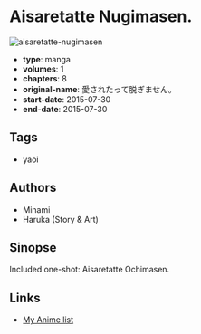 # Aisaretatte Nugimasen.

![aisaretatte-nugimasen](https://cdn.myanimelist.net/images/manga/1/208307.jpg)

-   **type**: manga
-   **volumes**: 1
-   **chapters**: 8
-   **original-name**: 愛されたって脱ぎません。
-   **start-date**: 2015-07-30
-   **end-date**: 2015-07-30

## Tags

-   yaoi

## Authors

-   Minami
-   Haruka (Story & Art)

## Sinopse

Included one-shot: Aisaretatte Ochimasen.

## Links

-   [My Anime list](https://myanimelist.net/manga/113585/Aisaretatte_Nugimasen)
